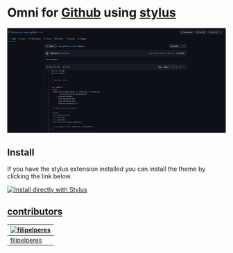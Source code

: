 # Omni for [Github](https://github.com/) using [stylus](https://add0n.com/stylus.html)

![Screenshot](./printscreen.png)

## Install

If you have the stylus extension installed you can install the theme by clicking the link below.

[![Install directly with Stylus](https://img.shields.io/badge/Install%20directly%20with-Stylus-00adad.svg)](https://github.com/filipelperes/omni-github/raw/main/style.user.css)

## [contributors](https://github.com/filipelperes/omni-github/graphs/contributors)

| [![filipelperes](https://avatars2.githubusercontent.com/u/7967904?v=3&s=70)](https://github.com/filipelperes) |
| -------------------------------------------------------------------------------------------------------- |
| [filipelperes](https://github.com/filipelperes)                                                             |
